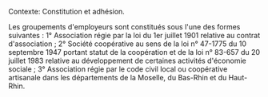 Contexte: Constitution et adhésion.

Les groupements d'employeurs sont constitués sous l'une des formes suivantes : 1° Association régie par la loi du 1er juillet 1901 relative au contrat d'association ; 2° Société coopérative au sens de la loi n° 47-1775 du 10 septembre 1947 portant statut de la coopération et de la loi n° 83-657 du 20 juillet 1983 relative au développement de certaines activités d'économie sociale ; 3° Association régie par le code civil local ou coopérative artisanale dans les départements de la Moselle, du Bas-Rhin et du Haut-Rhin.